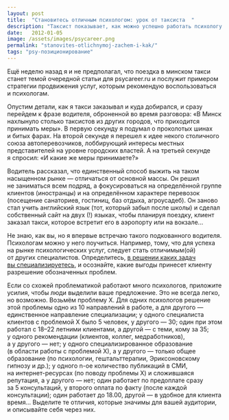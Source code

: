 ```yaml
---
layout: post
title:  "Становитесь отличным психологом: урок от таксиста	"
description: "Таксист показывает, как можно успешно работать психологу на высококонкурентном рынке"
date:   2012-01-05			 
image: /assets/images/psycareer.png
permalink: "stanovites-otlichnymoj-zachem-i-kak/"
tags: "psy-позиционирование"
---
```


<p>Ещё неделю назад я&nbsp;и&nbsp;не&nbsp;предполагал, что поездка в&nbsp;минском такси станет темой очередной статьи для psycareer.ru и&nbsp;послужит примером стратегии продвижения услуг, которым рекомендую воспользоваться и&nbsp;психологам.</p>
<p>Опустим детали, как я&nbsp;такси заказывал и&nbsp;куда добирался, и&nbsp;сразу перейдем к&nbsp;фразе водителя, оброненной во&nbsp;время разговора: «В&nbsp;Минск нахлынуло столько таксистов из&nbsp;других городов, что приходится принимать меры». В&nbsp;первую секунду я&nbsp;подумал о&nbsp;проколотых шинах и&nbsp;битых фарах. На&nbsp;второй секунде я&nbsp;перешел к&nbsp;идее некого столичного союза автоперевозчиков, лоббирующий интересы местных представителей на&nbsp;уровне городских властей. А&nbsp;на&nbsp;третьей секунде я&nbsp;спросил: «И&nbsp;какие&nbsp;же меры принимаете?»</p>
<p>Водитель рассказал, что единственный способ выжить на&nbsp;таком насыщенном рынке&nbsp;— отличаться от&nbsp;основной массы. Он&nbsp;решил не&nbsp;заниматься всем подряд, а&nbsp;фокусироваться на&nbsp;определённой группе клиентов (иностранцы) и&nbsp;на&nbsp;определённом характере перевозок (посещение санаториев, гостиниц, баз отдыха, агроусадеб). Он&nbsp;заново стал учить английский язык (тот, который забыл после школы) и&nbsp;сделал собственный сайт на&nbsp;двух (!) языках, чтобы планируя поездку, клиент заказал такси, которое встретит его в&nbsp;аэропорту или на&nbsp;вокзале...</p>
<p>Не&nbsp;знаю, как&nbsp;вы, но&nbsp;я&nbsp;впервые встречаю такого подкованного водителя. Психологам можно у&nbsp;него поучиться. Например, тому, что для успеха на&nbsp;рынке психологических услуг, следует стать отличимым(ой) от&nbsp;других специалистов. Определитесь, <a href="http://www.psycareer.ru/sfery-specializacii-psixologa/">в&nbsp;решении каких задач вы&nbsp;специализируетесь</a>, и&nbsp;осознайте, какие выгоды принесет клиенту разрешение обозначенных проблем.</p>
<p>Если со&nbsp;схожей проблематикой работают много психологов, приложите усилия, чтобы люди выделили ваше предложение. Это не&nbsp;всегда легко, но&nbsp;возможно. Возьмём проблему Х.&nbsp;Для одних психологов решение этой проблемы одно из&nbsp;10&nbsp;направлений в&nbsp;работе, а&nbsp;для другого&nbsp;— единственное направление специализации; у&nbsp;одного специалиста клиентов с&nbsp;проблемой&nbsp;Х было 5&nbsp;человек, у&nbsp;другого&nbsp;— 30; один при этом работал с&nbsp;<nobr>18–22</nobr> летними клиентами, а&nbsp;другой&nbsp;— с&nbsp;теми, кому за&nbsp;35; у&nbsp;одного рекомендации (клиентов, коллег, медработников), а&nbsp;у&nbsp;другого&nbsp;— нет; у&nbsp;одного специализированное образование (в&nbsp;области работы с&nbsp;проблемой&nbsp;Х), а&nbsp;у&nbsp;другого&nbsp;— только общее образование (по&nbsp;психологии, гештальттерапии, Эриксоновскому гипнозу и&nbsp;др.); у&nbsp;одного n-ое количество публикаций в&nbsp;СМИ, на&nbsp;интернет-ресурсах (по&nbsp;поводу проблемы&nbsp;Х) и&nbsp;сложившаяся репутация, а&nbsp;у&nbsp;другого&nbsp;— нет; один работает по&nbsp;предоплате сразу за&nbsp;5&nbsp;консультаций, у&nbsp;второго оплата по&nbsp;факту (после каждой консультации); один работает до&nbsp;18.00, другой&nbsp;— в&nbsp;удобное для клиента время... Выделите те&nbsp;отличия, которые значимы для вашей аудитории, и&nbsp;описывайте себя через них.</p>